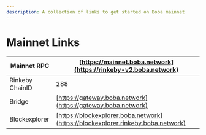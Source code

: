 ```yaml
---
description: A collection of links to get started on Boba mainnet
---
```


# Mainnet Links



| Mainnet RPC     | [https://mainnet.boba.network](https://rinkeby-v2.boba.network)                  |
| --------------- | -------------------------------------------------------------------------------- |
| Rinkeby ChainID | 288                                                                              |
| Bridge          | [https://gateway.boba.network](https://gateway.boba.network)                     |
| Blockexplorer   | [https://blockexplorer.boba.network](https://blockexplorer.rinkeby.boba.network) |
